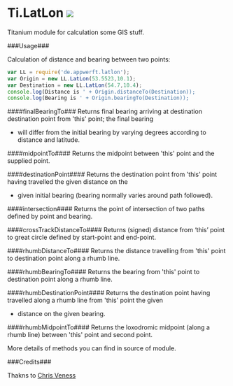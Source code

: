 Ti.LatLon ![](https://camo.githubusercontent.com/0708b17f8cc6b5aa19d0cf5ef38e978c3cfc38e4/687474703a2f2f696d672e736869656c64732e696f2f62616467652f67697474696f2d312e302e302d3030423443432e737667)
=========

Titanium module for calculation some GIS stuff.

###Usage###

Calculation of distance and bearing between two points:
```javascript
var LL = require('de.appwerft.latlon');
var Origin = new LL.LatLon(53.5523,10.1);
var Destination = new LL.LatLon(54.7,10.4);
console.log(Distance is ' + Origin.distanceTo(Destination));
console.log(Bearing is ' + Origin.bearingTo(Destination));

```

####finalBearingTo###
Returns final bearing arriving at destination destination point from 'this' point; the final bearing
* will differ from the initial bearing by varying degrees according to distance and latitude.

####midpointTo####
Returns the midpoint between 'this' point and the supplied point.

####destinationPoint####
Returns the destination point from 'this' point having travelled the given distance on the
* given initial bearing (bearing normally varies around path followed).

####intersection####
Returns the point of intersection of two paths defined by point and bearing.

####crossTrackDistanceTo####
Returns (signed) distance from ‘this’ point to great circle defined by start-point and end-point.

####rhumbDistanceTo####
Returns the distance travelling from 'this' point to destination point along a rhumb line.

####rhumbBearingTo####
Returns the bearing from 'this' point to destination point along a rhumb line.

####rhumbDestinationPoint####
Returns the destination point having travelled along a rhumb line from 'this' point the given
* distance on the  given bearing.

####rhumbMidpointTo####
Returns the loxodromic midpoint (along a rhumb line) between 'this' point and second point.




More details of methods you can find in source of module.


###Credits###

Thakns to [Chris Veness](http://www.movable-type.co.uk/scripts/latlong.html)